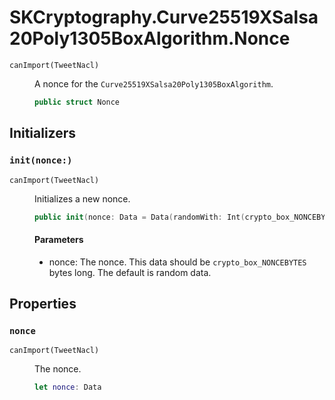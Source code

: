 # SKCryptography.Curve25519XSalsa20Poly1305BoxAlgorithm.Nonce

<dl>
<dt><code>canImport(TweetNacl)</code></dt>
<dd>

A nonce for the `Curve25519XSalsa20Poly1305BoxAlgorithm`.

``` swift
public struct Nonce
```

</dd>
</dl>

## Initializers

### `init(nonce:)`

<dl>
<dt><code>canImport(TweetNacl)</code></dt>
<dd>

Initializes a new nonce.

``` swift
public init(nonce: Data = Data(randomWith: Int(crypto_box_NONCEBYTES)))
```

#### Parameters

  - nonce: The nonce. This data should be `crypto_box_NONCEBYTES` bytes long. The default is random data.

</dd>
</dl>

## Properties

### `nonce`

<dl>
<dt><code>canImport(TweetNacl)</code></dt>
<dd>

The nonce.

``` swift
let nonce: Data
```

</dd>
</dl>
